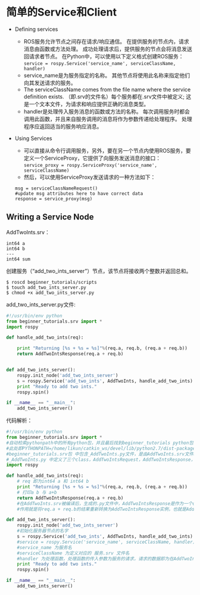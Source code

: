 # 简单的Service和Client

- Defining services
  - ROS服务允许节点之间存在请求/响应通信。 在提供服务的节点内，请求消息由函数或方法处理。 成功处理请求后，提供服务的节点会将消息发送回请求者节点。 在Python中，可以使用以下定义格式创建ROS服务：`service = rospy.Service('service_name', serviceClassName, handler)`
  - service_name是为服务指定的名称。 其他节点将使用此名称来指定他们向其发送请求的服务。
  - The serviceClassName comes from the file name where the service definition exists.  （即.srv的文件名）每个服务都在.srv文件中被定义; 这是一个文本文件，为请求和响应提供正确的消息类型。
  - handler是处理传入服务消息的函数或方法的名称。 每次调用服务时都会调用此函数，并且来自服务调用的消息将作为参数传递给处理程序。 处理程序应返回适当的服务响应消息。

- Using Services
  - 可以直接从命令行调用服务，另外，要在另一个节点内使用ROS服务，要定义一个ServiceProxy，它提供了向服务发送消息的接口：`service_proxy = rospy.ServiceProxy('service_name', serviceClassName)`
  - 然后，可以使用ServiceProxy发送请求的一种方法如下：
  ```
  msg = serviceClassNameRequest()
  #update msg attributes here to have correct data
  response = service_proxy(msg)
  ```
## Writing a Service Node

AddTwoInts.srv：
```
int64 a
int64 b
---
int64 sum
```

创建服务（“add_two_ints_server”）节点，该节点将接收两个整数并返回总和。

```
$ roscd beginner_tutorials/scripts
$ touch add_two_ints_server.py
$ chmod +x add_two_ints_server.py
```

add_two_ints_server.py文件:
```python
#!/usr/bin/env python
from beginner_tutorials.srv import *
import rospy

def handle_add_two_ints(req):

    print "Returning [%s + %s = %s]"%(req.a, req.b, (req.a + req.b))
    return AddTwoIntsResponse(req.a + req.b)


def add_two_ints_server():
    rospy.init_node('add_two_ints_server')
    s = rospy.Service('add_two_ints', AddTwoInts, handle_add_two_ints)
    print "Ready to add two ints."
    rospy.spin()

if __name__ == "__main__":
    add_two_ints_server()
```
代码解析：
```python
#!/usr/bin/env python
from beginner_tutorials.srv import *
#自动检索pythonpath中的所有python包，并且最后找到beginner_tutorials python包
#此处即PYTHONPATH=/home/likun/catkin_ws/devel/lib/python2.7/dist-packages
#beginner_tutorials.srv包 中包含_AddTwoInts.py文件，是由AddTwoInts.srv文件build而来，里面定义了服务AddTwoInts的内容。
#_AddTwoInts.py 中定义了三个class，AddTwoIntsRequest，AddTwoIntsResponse，AddTwoInts。
import rospy

def handle_add_two_ints(req):
	# req 即为int64 a 和 int64 b
    print "Returning [%s + %s = %s]"%(req.a, req.b, (req.a + req.b))
    # 打印a b 与 a+b
    return AddTwoIntsResponse(req.a + req.b)
    #在AddTwoInts.srv被编译后，生成的.py文件中，AddTwoIntsResponse是作为一个class存在的，
    #作用就是将req.a + req.b的结果重新转换为AddTwoIntsResponse实例，也就是AddTwoInts.srv中定义的Response类型(---下半部分)，即int64 sum。AddTwoInt.srv文件在被build时，会在动在后面加Response，也就是 --.srv >> --Response()，所以这里才能用类AddTwoIntsResponse进行实例化。

def add_two_ints_server():
    rospy.init_node('add_two_ints_server')
    #初始化服务器节点的名字
    s = rospy.Service('add_two_ints', AddTwoInts, handle_add_two_ints)
    #service = rospy.Service('service_name', serviceClassName, handler)
    #service_name 为服务名
    #serviceClassName 为定义对应的 服务.srv 文件名
    #handler 为处理函数，处理函数的传入参数为服务的请求，请求的数据即为在AddTwoInts.srv中定义的 int64 a 与 int64 b,参数a和b将传入handle_add_two_ints形参req
    print "Ready to add two ints."
    rospy.spin()

if __name__ == "__main__":
    add_two_ints_server()
```


